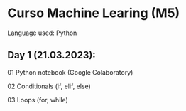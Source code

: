 # Curso Machine Learing (M5)
Language used: Python 

## Day 1 (21.03.2023):
01 Python notebook (Google Colaboratory)


02 Conditionals
(if, elif, else)

03 Loops 
(for, while)
